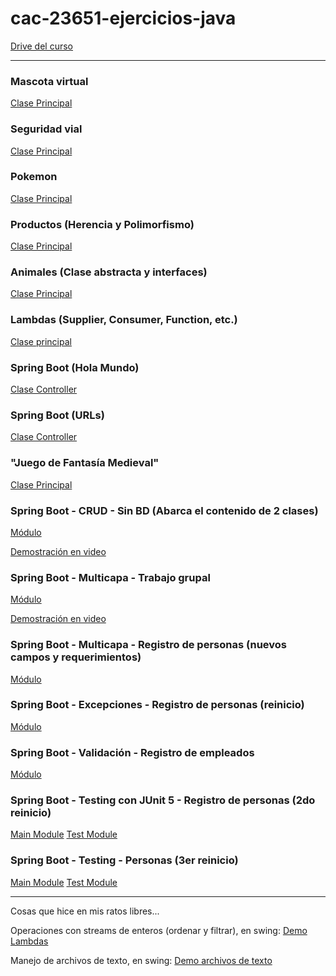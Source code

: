 # cac-23651-ejercicios-java

[Drive del curso](https://drive.google.com/drive/folders/1aPZuaH4ByW00mg9TzuP6fjDlhWjsvdh_?usp=sharing)

---

### Mascota virtual

[Clase Principal](https://github.com/victorManuelMarquez/cac-23651-ejercicios-java/blob/main/mascota/src/main/java/ejecutable/TestApp.java)

### Seguridad vial

[Clase Principal](https://github.com/victorManuelMarquez/cac-23651-ejercicios-java/blob/main/vial/src/main/java/ejecutable/TestApp.java)

### Pokemon

[Clase Principal](https://github.com/victorManuelMarquez/cac-23651-ejercicios-java/blob/main/pokemon/src/main/java/ejecutable/TestApp.java)

### Productos (Herencia y Polimorfismo)

[Clase Principal](https://github.com/victorManuelMarquez/cac-23651-ejercicios-java/blob/main/productos/src/main/java/ejecutable/Distribuidora.java)

### Animales (Clase abstracta y interfaces)

[Clase Principal](https://github.com/victorManuelMarquez/cac-23651-ejercicios-java/blob/main/animales/src/ejecutable/Programa.java)

### Lambdas (Supplier, Consumer, Function, etc.)

[Clase principal](https://github.com/victorManuelMarquez/cac-23651-ejercicios-java/blob/main/lambdas/src/main/java/ejecutable/TestApp.java)

### Spring Boot (Hola Mundo)

[Clase Controller](https://github.com/victorManuelMarquez/cac-23651-ejercicios-java/blob/main/hola-mundo/src/main/java/ar/com/codoacodo/holamundo/controllers/Controller.java)

### Spring Boot (URLs)

[Clase Controller](links/src/main/java/ar/com/codoacodo/links/controller/Controller.java)

### "Juego de Fantasía Medieval"

[Clase Principal](juego-medieval/src/main/java/juego/PlayGame.java)

### Spring Boot - CRUD - Sin BD (Abarca el contenido de 2 clases)

[Módulo](multicapa/src/main/java/ar/com/codoacodo/multicapa)

[Demostración en video](https://youtu.be/HMmXfL3Ivvw)

### Spring Boot - Multicapa - Trabajo grupal

[Módulo](concesionaria/src/main/java/ar/com/codoacodo/concesionaria)

[Demostración en video](https://youtu.be/oAFK2dDeE40)

### Spring Boot - Multicapa - Registro de personas (nuevos campos y requerimientos)

[Módulo](registro-civil/src/main/java/ar/com/codoacodo/registrocivil)

### Spring Boot - Excepciones - Registro de personas (reinicio)

[Módulo](personas/src/main/java/ar/com/codoacodo/personas)

### Spring Boot - Validación - Registro de empleados

[Módulo](empleados/src/main/java/ar/com/codoacodo/empleados)

### Spring Boot - Testing con JUnit 5 - Registro de personas (2do reinicio)

[Main Module](personas-v2/src/main/java/ar/com/codoacodo/personasv2)
[Test Module](personas-v2/src/test/java/ar/com/codoacodo/personasv2)

### Spring Boot - Testing - Personas (3er reinicio)

[Main Module](personas-v3/src/main/java/ar/com/codoacodo/personasv3)
[Test Module](personas-v3/src/test/java/ar/com/codoacodo/personasv3)

---

Cosas que hice en mis ratos libres...

Operaciones con streams de enteros (ordenar y filtrar), en swing: [Demo Lambdas](avanzado/src/main/java/desktop/DemoLambdas.java)

Manejo de archivos de texto, en swing: [Demo archivos de texto](avanzado/src/main/java/desktop/DemoArchivos.java)
